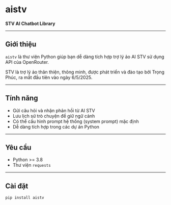 # aistv

**STV AI Chatbot Library**

---

## Giới thiệu

`aistv` là thư viện Python giúp bạn dễ dàng tích hợp trợ lý ảo AI STV sử dụng API của OpenRouter.

STV là trợ lý ảo thân thiện, thông minh, được phát triển và đào tạo bởi Trọng Phúc, ra mắt đầu tiên vào ngày 6/5/2025.

---

## Tính năng

- Gửi câu hỏi và nhận phản hồi từ AI STV
- Lưu lịch sử trò chuyện để giữ ngữ cảnh
- Có thể cấu hình prompt hệ thống (system prompt) mặc định
- Dễ dàng tích hợp trong các dự án Python

---

## Yêu cầu

- Python >= 3.8
- Thư viện `requests`

---

## Cài đặt

```bash
pip install aistv